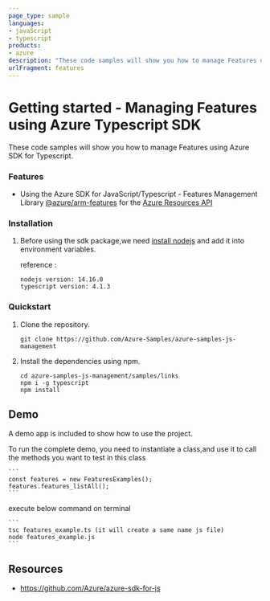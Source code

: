 ```yaml
---
page_type: sample
languages:
- javaScript
- typescript
products:
- azure
description: "These code samples will show you how to manage Features using Azure SDK for Typescript."
urlFragment: features
---
```


# Getting started - Managing Features using Azure Typescript SDK

These code samples will show you how to manage Features using Azure SDK for Typescript.


### Features
* Using the Azure SDK for JavaScript/Typescript - Features Management Library [@azure/arm-features](https://www.npmjs.com/package/@azure/arm-features) for the [Azure Resources API](https://docs.microsoft.com/en-us/rest/api/resources/)


### Installation

1.  Before using the sdk package,we need [install nodejs](https://nodejs.org/en/download/) and add it into environment variables.

    reference :
    
    ```
    nodejs version: 14.16.0
    typescript version: 4.1.3
    ```

### Quickstart

1.  Clone the repository.

    ```
    git clone https://github.com/Azure-Samples/azure-samples-js-management
    ```

2.  Install the dependencies using npm.

    ```
    cd azure-samples-js-management/samples/links
    npm i -g typescript
    npm install
    ```

## Demo

A demo app is included to show how to use the project.

To run the complete demo, you need to instantiate a class,and use it to call the methods you want to test in this class 

    ```
    const features = new FeaturesExamples();
    features.features_listAll();
    ```

execute below command on terminal

    ```
    tsc features_example.ts (it will create a same name js file)
    node features_example.js
    ```

## Resources

- https://github.com/Azure/azure-sdk-for-js